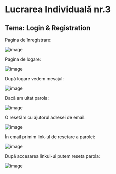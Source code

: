 # Lucrarea Individuală nr.3 
## Tema: Login & Registration

Pagina de înregistrare:

![image](https://user-images.githubusercontent.com/51412651/157325749-a6e0e6fa-1d46-4467-bea4-8893afee5d8c.png)

Pagina de logare:

![image](https://user-images.githubusercontent.com/51412651/157325840-d8a88c8d-2530-4ce0-88ad-9acdac9f7e51.png)

După logare vedem mesajul:

![image](https://user-images.githubusercontent.com/51412651/157325967-33c09295-7b1a-41fb-87c0-91a20ecd5587.png)

Dacă am uitat parola: 

![image](https://user-images.githubusercontent.com/51412651/157326194-616a7b34-255f-4229-88ba-3942a4ec3bb6.png)

O resetăm cu ajutorul adresei de email:

![image](https://user-images.githubusercontent.com/51412651/157326299-433fc21d-4d36-4cd9-8f7c-0cd44cbc0dd4.png)

În email primim link-ul de resetare a parolei:

![image](https://user-images.githubusercontent.com/51412651/157326681-9cd79adf-51b3-4e44-b99a-85825abad5f3.png)

După accesarea linkul-ui putem reseta parola:

![image](https://user-images.githubusercontent.com/51412651/157327030-425199d4-893f-41b8-8f05-bc834873a69e.png)
